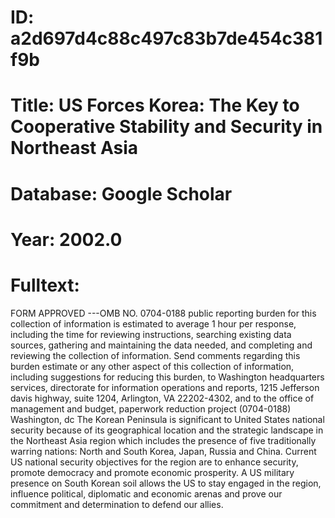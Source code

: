 # ID: a2d697d4c88c497c83b7de454c381f9b
# Title: US Forces Korea: The Key to Cooperative Stability and Security in Northeast Asia
# Database: Google Scholar
# Year: 2002.0
# Fulltext:
FORM APPROVED ---OMB NO.
0704-0188 public reporting burden for this collection of information is estimated to average 1 hour per response, including the time for reviewing instructions, searching existing data sources, gathering and maintaining the data needed, and completing and reviewing the collection of information.
Send comments regarding this burden estimate or any other aspect of this collection of information, including suggestions for reducing this burden, to Washington headquarters services, directorate for information operations and reports, 1215 Jefferson davis highway, suite 1204, Arlington, VA 22202-4302, and to the office of management and budget, paperwork reduction project (0704-0188) Washington, dc  The Korean Peninsula is significant to United States national security because of its geographical location and the strategic landscape in the Northeast Asia region which includes the presence of five traditionally warring nations: North and South Korea, Japan, Russia and China.
Current US national security objectives for the region are to enhance security, promote democracy and promote economic prosperity.
A US military presence on South Korean soil allows the US to stay engaged in the region, influence political, diplomatic and economic arenas and prove our commitment and determination to defend our allies.